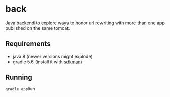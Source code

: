 # back

Java backend to explore ways to honor url rewriting with more than one app
published on the same tomcat.

## Requirements

- java 8 (newer versions might explode)
- gradle 5.6 (install it with [sdkman](https://sdkman.io/))

## Running

```bash
gradle appRun
```
